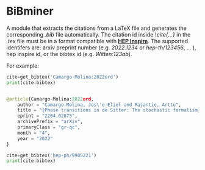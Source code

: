# BiBminer

A module that extracts the citations from a LaTeX file and generates the corresponding *.bib* file automatically. The citation id inside *\cite{...}* in the *.tex* file must be in a format compatible with [**HEP Inspire**](https://inspirehep.net). The supported identifers are: arxiv preprint number (e.g. *2022.1234* or *hep-th/123456*, ... ), hep inspire id, or the bibtex id (e.g. *Witten:123ab*). 

For example:

```python
cite=get_bibtex('Camargo-Molina:2022ord')
print(cite.bibtex)


@article{Camargo-Molina:2022ord,
    author = "Camargo-Molina, Jos\'e Eliel and Rajantie, Arttu",
    title = "{Phase transitions in de Sitter: The stochastic formalism}",
    eprint = "2204.02875",
    archivePrefix = "arXiv",
    primaryClass = "gr-qc",
    month = "4",
    year = "2022"
}
```


```python
cite=get_bibtex('hep-ph/9905221')
print(cite.bibtex)
 ```
